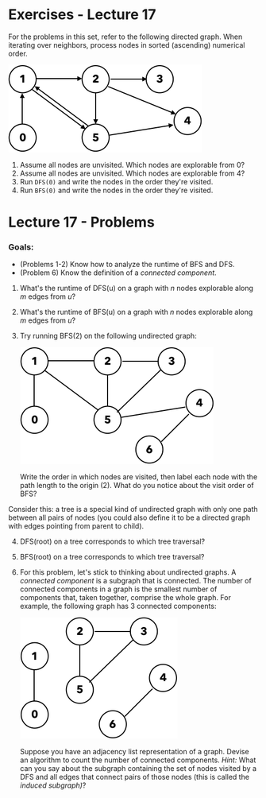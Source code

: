 # Exercises - Lecture 17



For the problems in this set, refer to the following directed graph. When iterating over neighbors, process nodes in sorted (ascending) numerical order.

 ![](E17_1.png)

1. Assume all nodes are unvisited. Which nodes are explorable from 0?
2. Assume all nodes are unvisited. Which nodes are explorable from 4?
3. Run `DFS(0)` and write the nodes in the order they're visited.
4. Run `BFS(0)` and write the nodes in the order they're visited.



# Lecture 17 - Problems

### Goals:

* (Problems 1-2) Know how to analyze the runtime of BFS and DFS.
* (Problem 6) Know the definition of a *connected component*.

1. What's the runtime of DFS(u) on a graph with $n$ nodes explorable along $m$ edges from $u$?

2. What's the runtime of BFS(u) on a graph with $n$ nodes explorable along $m$ edges from $u$?

3. Try running BFS(2) on the following undirected graph:

   ![](P17_3.png)

   Write the order in which nodes are visited, then label each node with the path length to the origin (2). What do you notice about the visit order of BFS?

Consider this: a tree is a special kind of undirected graph with only one path between all pairs of nodes (you could also define it to be a directed graph with edges pointing from parent to child).

4. DFS(root) on a tree corresponds to which tree traversal?

5. BFS(root) on a tree corresponds to which tree traversal?

6. For this problem, let's stick to thinking about undirected graphs. A *connected component* is a subgraph that is connected. The number of connected components in a graph is the smallest number of components that, taken together, comprise the whole graph. For example, the following graph has 3 connected components:

   ![](P17_6.png)

   Suppose you have an adjacency list representation of a graph. Devise an algorithm to count the number of connected components. *Hint:* What can you say about the subgraph containing the set of nodes visited by a DFS and all edges that connect pairs of those nodes (this is called the *induced subgraph)*?

